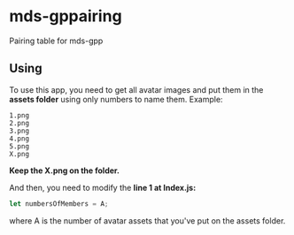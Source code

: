 # mds-gppairing
Pairing table for mds-gpp


## Using

To use this app, you need to get all avatar images and put them in the <b>assets folder</b> using only numbers to name them.
Example:
```
1.png
2.png
3.png
4.png
5.png
X.png
```
<b>Keep the X.png on the folder.</b>

And then, you need to modify the <b>line 1 at Index.js:</b>

```Javascript
let numbersOfMembers = A;
```
where A is the number of avatar assets that you've put on the assets folder.
